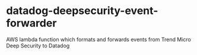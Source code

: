 # datadog-deepsecurity-event-forwarder
AWS lambda function which formats and forwards events from Trend Micro Deep Security to Datadog
